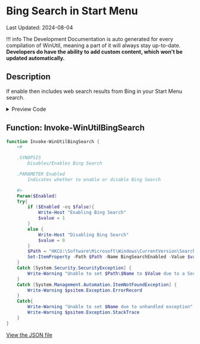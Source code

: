 ﻿# Bing Search in Start Menu

Last Updated: 2024-08-04


!!! info
     The Development Documentation is auto generated for every compilation of WinUtil, meaning a part of it will always stay up-to-date. **Developers do have the ability to add custom content, which won't be updated automatically.**


## Description

If enable then includes web search results from Bing in your Start Menu search.

<!-- BEGIN CUSTOM CONTENT -->

<!-- END CUSTOM CONTENT -->

<details>
<summary>Preview Code</summary>

```json
{
    "Content":  "Bing Search in Start Menu",
    "Description":  "If enable then includes web search results from Bing in your Start Menu search.",
    "category":  "Customize Preferences",
    "link":  "https://christitustech.github.io/winutil/dev/tweaks/Shortcuts/Shortcut",
    "panel":  "2",
    "Order":  "a101_",
    "Type":  "Toggle"
}
```
</details>

## Function: Invoke-WinUtilBingSearch
```powershell
function Invoke-WinUtilBingSearch {
    <#

    .SYNOPSIS
        Disables/Enables Bing Search

    .PARAMETER Enabled
        Indicates whether to enable or disable Bing Search

    #>
    Param($Enabled)
    Try{
        if ($Enabled -eq $false){
            Write-Host "Enabling Bing Search"
            $value = 1
        }
        else {
            Write-Host "Disabling Bing Search"
            $value = 0
        }
        $Path = "HKCU:\Software\Microsoft\Windows\CurrentVersion\Search"
        Set-ItemProperty -Path $Path -Name BingSearchEnabled -Value $value
    }
    Catch [System.Security.SecurityException] {
        Write-Warning "Unable to set $Path\$Name to $Value due to a Security Exception"
    }
    Catch [System.Management.Automation.ItemNotFoundException] {
        Write-Warning $psitem.Exception.ErrorRecord
    }
    Catch{
        Write-Warning "Unable to set $Name due to unhandled exception"
        Write-Warning $psitem.Exception.StackTrace
    }
}
```


<!-- BEGIN SECOND CUSTOM CONTENT -->

<!-- END SECOND CUSTOM CONTENT -->

[View the JSON file](https://github.com/ChrisTitusTech/winutil/tree/main/config/tweaks.json)

